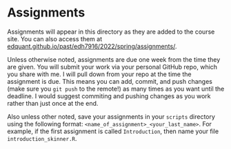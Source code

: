 # Assignments

Assignments will appear in this directory as they are added to the
course site. You can also access them at
[edquant.github.io/past/edh7916/2022/spring/assignments/](https://edquant.github.io/past/edh7916/2022/spring/assignments/).

Unless otherwise noted, assignments are due one week from the time
they are given. You will submit your work via your personal GitHub
repo, which you share with me. I will pull down from your repo at the
time the assignment is due. This means you can add, commit, and push
changes (make sure you `git push` to the remote!) as many times as you
want until the deadline. I would suggest commiting and pushing changes
as you work rather than just once at the end.

Also unless other noted, save your assignments in your `scripts`
directory using the following format:
`<name_of_assignment>_<your_last_name>`. For example, if the first
assignment is called `Introduction`, then name your file
`introduction_skinner.R`.
